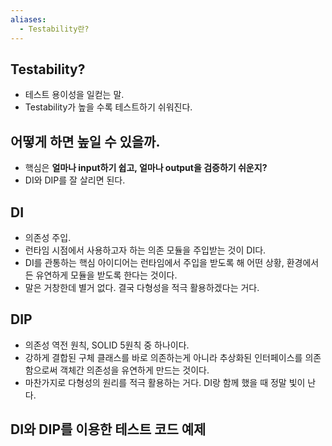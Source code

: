 ```yaml
---
aliases:
  - Testability란?
---
```


## Testability?
- 테스트 용이성을 일컫는 말.
- Testability가 높을 수록 테스트하기 쉬워진다.

## 어떻게 하면 높일 수 있을까.
- 핵심은 **얼마나 input하기 쉽고, 얼마나 output을 검증하기 쉬운지?**
- DI와 DIP를 잘 살리면 된다.

## DI
- 의존성 주입.
- 런타임 시점에서 사용하고자 하는 의존 모듈을 주입받는 것이 DI다.
- DI를 관통하는 핵심 아이디어는 런타임에서 주입을 받도록 해 어떤 상황, 환경에서든 유연하게 모듈을 받도록 한다는 것이다.
- 말은 거창한데 별거 없다. 결국 다형성을 적극 활용하겠다는 거다.

## DIP
- 의존성 역전 원칙, SOLID 5원칙 중 하나이다.
- 강하게 결합된 구체 클래스를 바로 의존하는게 아니라 추상화된 인터페이스를 의존함으로써 객체간 의존성을 유연하게 만드는 것이다.
- 마찬가지로 다형성의 원리를 적극 활용하는 거다. DI랑 함께 했을 때 정말 빛이 난다.

## DI와 DIP를 이용한 테스트 코드 예제